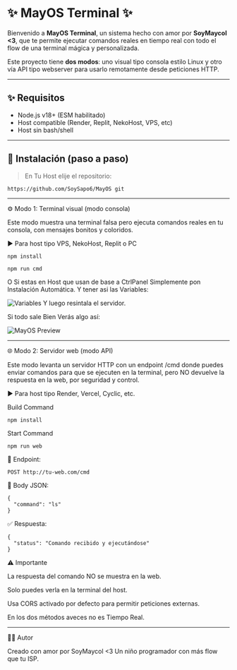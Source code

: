 # ✨ MayOS Terminal ✨

Bienvenido a **MayOS Terminal**, un sistema hecho con amor por **SoyMaycol <3**, que te permite ejecutar comandos reales en tiempo real con todo el flow de una terminal mágica y personalizada.

Este proyecto tiene **dos modos**: uno visual tipo consola estilo Linux y otro vía API tipo webserver para usarlo remotamente desde peticiones HTTP.

---

## ✨ Requisitos

- Node.js v18+ (ESM habilitado)
- Host compatible (Render, Replit, NekoHost, VPS, etc)
- Host sin bash/shell

---

## 🧠 Instalación (paso a paso)

> En Tu Host elije el repositorio:
```
https://github.com/SoySapo6/MayOS git
```

---

⚙️ Modo 1: Terminal visual (modo consola)

Este modo muestra una terminal falsa pero ejecuta comandos reales en tu consola, con mensajes bonitos y coloridos.

▶️ Para host tipo VPS, NekoHost, Replit o PC

```
npm install
```

```
npm run cmd
```
O Si estas en Host que usan de base a CtrlPanel Simplemente pon Instalación Automática. Y tener asi las Variables:

![Variables](https://files.catbox.moe/p53c6o.png)
Y luego resintala el servidor.

Si todo sale Bien Verás algo así:

![MayOS Preview](https://files.catbox.moe/t1yz7o.png)

---

🌐 Modo 2: Servidor web (modo API)

Este modo levanta un servidor HTTP con un endpoint /cmd donde puedes enviar comandos para que se ejecuten en la terminal, pero NO devuelve la respuesta en la web, por seguridad y control.

▶️ Para host tipo Render, Vercel, Cyclic, etc.

Build Command
```
npm install
```

Start Command
```
npm run web
```

📡 Endpoint:

```
POST http://tu-web.com/cmd
```

🧾 Body JSON:

```
{
  "command": "ls"
}
```

✅ Respuesta:

```
{
  "status": "Comando recibido y ejecutándose"
}
```

⚠️ Importante

La respuesta del comando NO se muestra en la web.

Solo puedes verla en la terminal del host.

Usa CORS activado por defecto para permitir peticiones externas.

En los dos métodos aveces no es Tiempo Real.

---

🧑‍💻 Autor

Creado con amor por SoyMaycol <3
Un niño programador con más flow que tu ISP.
